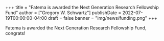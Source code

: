 +++
title = "Fatema is awarded the Next Generation Research Fellowship Fund"
author = ["Gregory W. Schwartz"]
publishDate = 2022-07-19T00:00:00-04:00
draft = false
banner = "img/news/funding.png"
+++

Fatema is awarded the Next Generation Research Fellowship Fund, congrats!

